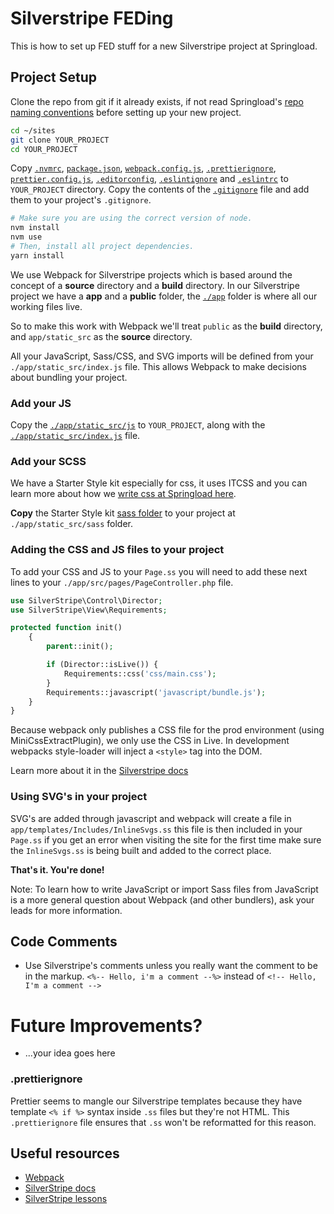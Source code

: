 # Silverstripe FEDing

This is how to set up FED stuff for a new Silverstripe project at Springload. 


## Project Setup

Clone the repo from git if it already exists, if not read Springload's [repo naming conventions](https://github.com/springload/wiki/blob/master/_springload-coding-standards/version-control/github.md) before setting up your new project.

```sh
cd ~/sites
git clone YOUR_PROJECT
cd YOUR_PROJECT
``` 

Copy [`.nvmrc`](./.nvmrc), [`package.json`](./package.json), [`webpack.config.js`](./webpack.config.js), [`.prettierignore`](./.prettierignore), [`prettier.config.js`](./prettier.config.js), [`.editorconfig`](./.editorconfig), [`.eslintignore`](./.eslintignore) and [`.eslintrc`](./.eslintrc) to `YOUR_PROJECT` directory. Copy the contents of the [`.gitignore`](./.gitignore) file and add them to your project's `.gitignore`.

```sh
# Make sure you are using the correct version of node.
nvm install
nvm use
# Then, install all project dependencies.
yarn install
``` 

We use Webpack for Silverstripe projects which is based around the concept of a **source** directory and a **build** directory. In our Silverstripe project we have a **app** and a **public** folder, the [`./app`](./app) folder is where all our working files live. 

So to make this work with Webpack we'll treat `public` as the **build** directory, and `app/static_src` as the **source** directory.

All your JavaScript, Sass/CSS, and SVG imports will be defined from your `./app/static_src/index.js` file. This allows Webpack to make decisions about bundling your project.

### Add your JS

Copy the [`./app/static_src/js`](./app/static_src/js) to `YOUR_PROJECT`, along with the [`./app/static_src/index.js`](./app/static_src/index.js) file.

### Add your SCSS 

We have a Starter Style kit especially for css, it uses ITCSS and you can learn more about how we [write css at Springload here](../docs/css.md). 

**Copy** the Starter Style kit [sass folder](https://github.com/springload/frontend-starter-styles/tree/master/src/sass) to your project at `./app/static_src/sass` folder.

### Adding the CSS and JS files to your project

To add your CSS and JS to your `Page.ss` you will need to add these next lines to your `./app/src/pages/PageController.php` file.

```php
use SilverStripe\Control\Director;
use SilverStripe\View\Requirements;

protected function init()
    {
        parent::init();

        if (Director::isLive()) {
            Requirements::css('css/main.css');
        }
        Requirements::javascript('javascript/bundle.js');
    }
}
```

Because webpack only publishes a CSS file for the prod environment (using MiniCssExtractPlugin), we only use the CSS in Live. In development webpacks style-loader will inject a `<style>` tag into the DOM.

Learn more about it in the [Silverstripe docs](https://docs.silverstripe.org/en/developer_guides/templates/requirements/)

### Using SVG's in your project

SVG's are added through javascript and webpack will create a file in `app/templates/Includes/InlineSvgs.ss` this file is then included in your `Page.ss` if you get an error when visiting the site for the first time make sure the `InlineSvgs.ss` is being built and added to the correct place.

**That's it. You're done!**

Note: To learn how to write JavaScript or import Sass files from JavaScript is a more general question about Webpack (and other bundlers), ask your leads for more information.

## Code Comments

- Use Silverstripe's comments unless you really want the comment to be in the markup. `<%-- Hello, i'm a comment --%>` instead of `<!-- Hello, I'm a comment -->`

# Future Improvements?

* ...your idea goes here

### .prettierignore

Prettier seems to mangle our Silverstripe templates because they have template `<% if %>` syntax inside `.ss` files but they're not HTML. This `.prettierignore` file ensures that `.ss` won't be reformatted for this reason.

## Useful resources

* [Webpack](https://webpack.js.org/)
* [SilverStripe docs](https://docs.silverstripe.org/en/4/)
* [SilverStripe lessons](https://www.silverstripe.org/learn/lessons/v4/)
